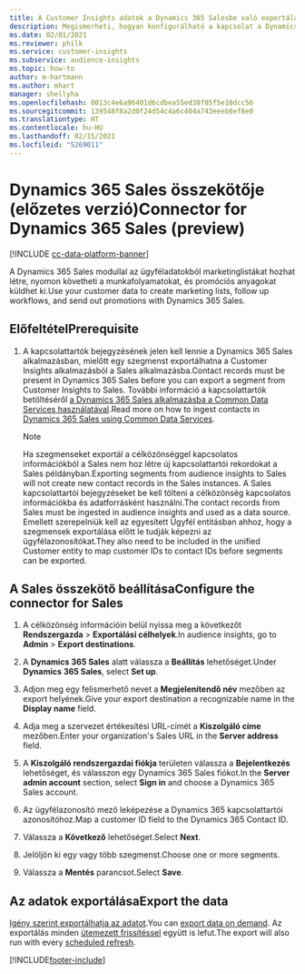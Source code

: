 ```yaml
---
title: A Customer Insights adatok a Dynamics 365 Salesbe való exportálása
description: Megismerheti, hogyan konfigurálható a kapcsolat a Dynamics 365 Sales megoldással.
ms.date: 02/01/2021
ms.reviewer: philk
ms.service: customer-insights
ms.subservice: audience-insights
ms.topic: how-to
author: m-hartmann
ms.author: mhart
manager: shellyha
ms.openlocfilehash: 0013c4e6a96401d6cdbea55ed38f85f5e10dcc56
ms.sourcegitcommit: 139548f8a2d0f24d54c4a6c404a743eeeb8ef8e0
ms.translationtype: HT
ms.contentlocale: hu-HU
ms.lasthandoff: 02/15/2021
ms.locfileid: "5269011"
---
```

# <a name="connector-for-dynamics-365-sales-preview"></a><span data-ttu-id="49497-103">Dynamics 365 Sales összekötője (előzetes verzió)</span><span class="sxs-lookup"><span data-stu-id="49497-103">Connector for Dynamics 365 Sales (preview)</span></span>

[!INCLUDE [cc-data-platform-banner](../includes/cc-data-platform-banner.md)]

<span data-ttu-id="49497-104">A Dynamics 365 Sales modullal az ügyféladatokból marketinglistákat hozhat létre, nyomon követheti a munkafolyamatokat, és promóciós anyagokat küldhet ki.</span><span class="sxs-lookup"><span data-stu-id="49497-104">Use your customer data to create marketing lists, follow up workflows, and send out promotions with Dynamics 365 Sales.</span></span>

## <a name="prerequisite"></a><span data-ttu-id="49497-105">Előfeltétel</span><span class="sxs-lookup"><span data-stu-id="49497-105">Prerequisite</span></span>

1. <span data-ttu-id="49497-106">A kapcsolattartók bejegyzésének jelen kell lennie a Dynamics 365 Sales alkalmazásban, mielőtt egy szegmenst exportálhatna a Customer Insights alkalmazásból a Sales alkalmazásba.</span><span class="sxs-lookup"><span data-stu-id="49497-106">Contact records must be present in Dynamics 365 Sales before you can export a segment from Customer Insights to Sales.</span></span> <span data-ttu-id="49497-107">További információ a kapcsolattartók betöltéséről [a Dynamics 365 Sales alkalmazásba a Common Data Services használatával](connect-power-query.md).</span><span class="sxs-lookup"><span data-stu-id="49497-107">Read more on how to ingest contacts in [Dynamics 365 Sales using Common Data Services](connect-power-query.md).</span></span>

   > [!NOTE]
   > <span data-ttu-id="49497-108">Ha szegmenseket exportál a célközönséggel kapcsolatos információkból a Sales nem hoz létre új kapcsolattartói rekordokat a Sales példányban.</span><span class="sxs-lookup"><span data-stu-id="49497-108">Exporting segments from audience insights to Sales will not create new contact records in the Sales instances.</span></span> <span data-ttu-id="49497-109">A Sales kapcsolattartói bejegyzéseket be kell tölteni a célközönség kapcsolatos információkba és adatforrásként használni.</span><span class="sxs-lookup"><span data-stu-id="49497-109">The contact records from Sales must be ingested in audience insights and used as a data source.</span></span> <span data-ttu-id="49497-110">Emellett szerepelniük kell az egyesített Ügyfél entitásban ahhoz, hogy a szegmensek exportálása előtt le tudják képezni az ügyfélazonosítókat.</span><span class="sxs-lookup"><span data-stu-id="49497-110">They also need to be included in the unified Customer entity to map customer IDs to contact IDs before segments can be exported.</span></span>

## <a name="configure-the-connector-for-sales"></a><span data-ttu-id="49497-111">A Sales összekötő beállítása</span><span class="sxs-lookup"><span data-stu-id="49497-111">Configure the connector for Sales</span></span>

1. <span data-ttu-id="49497-112">A célközönség információin belül nyissa meg a következőt **Rendszergazda** > **Exportálási célhelyek**.</span><span class="sxs-lookup"><span data-stu-id="49497-112">In audience insights, go to **Admin** > **Export destinations**.</span></span>

1. <span data-ttu-id="49497-113">A **Dynamics 365 Sales** alatt válassza a **Beállítás** lehetőséget.</span><span class="sxs-lookup"><span data-stu-id="49497-113">Under **Dynamics 365 Sales**, select **Set up**.</span></span>

1. <span data-ttu-id="49497-114">Adjon meg egy felismerhető nevet a **Megjelenítendő név** mezőben az export helyének.</span><span class="sxs-lookup"><span data-stu-id="49497-114">Give your export destination a recognizable name in the **Display name** field.</span></span>

1. <span data-ttu-id="49497-115">Adja meg a szervezet értékesítési URL-címét a **Kiszolgáló címe** mezőben.</span><span class="sxs-lookup"><span data-stu-id="49497-115">Enter your organization's Sales URL in the **Server address** field.</span></span>

1. <span data-ttu-id="49497-116">A **Kiszolgáló rendszergazdai fiókja** területen válassza a **Bejelentkezés** lehetőséget, és válasszon egy Dynamics 365 Sales fiókot.</span><span class="sxs-lookup"><span data-stu-id="49497-116">In the **Server admin account** section, select **Sign in** and choose a Dynamics 365 Sales account.</span></span>

1. <span data-ttu-id="49497-117">Az ügyfélazonosító mező leképezése a Dynamics 365 kapcsolattartói azonosítóhoz.</span><span class="sxs-lookup"><span data-stu-id="49497-117">Map a customer ID field to the Dynamics 365 Contact ID.</span></span>

1. <span data-ttu-id="49497-118">Válassza a **Következő** lehetőséget.</span><span class="sxs-lookup"><span data-stu-id="49497-118">Select **Next**.</span></span>

1. <span data-ttu-id="49497-119">Jelöljön ki egy vagy több szegmenst.</span><span class="sxs-lookup"><span data-stu-id="49497-119">Choose one or more segments.</span></span>

1. <span data-ttu-id="49497-120">Válassza a **Mentés** parancsot.</span><span class="sxs-lookup"><span data-stu-id="49497-120">Select **Save**.</span></span>

## <a name="export-the-data"></a><span data-ttu-id="49497-121">Az adatok exportálása</span><span class="sxs-lookup"><span data-stu-id="49497-121">Export the data</span></span>

<span data-ttu-id="49497-122">[Igény szerint exportálhatja az adatot](export-destinations.md).</span><span class="sxs-lookup"><span data-stu-id="49497-122">You can [export data on demand](export-destinations.md).</span></span> <span data-ttu-id="49497-123">Az exportálás minden [ütemezett frissítéssel](system.md#schedule-tab) együtt is lefut.</span><span class="sxs-lookup"><span data-stu-id="49497-123">The export will also run with every [scheduled refresh](system.md#schedule-tab).</span></span>


[!INCLUDE[footer-include](../includes/footer-banner.md)]